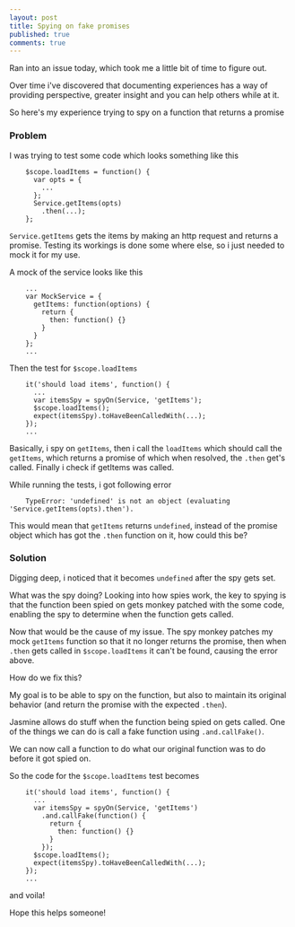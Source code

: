 ```yaml
---
layout: post
title: Spying on fake promises
published: true
comments: true
---
```

Ran into an issue today, which took me a little bit of time to figure out.
<!--more-->
Over time i've discovered that documenting experiences has a way of providing perspective,
greater insight and you can help others while at it.

So here's my experience trying to spy on a function that returns a promise


### Problem
I was trying to test some code which looks something like this

        $scope.loadItems = function() {
          var opts = {
            ...
          };
          Service.getItems(opts)
            .then(...);
        };

`Service.getItems` gets the items by making an http request and returns a promise.
Testing its workings is done some where else, so i just needed to mock it for my use.

A mock of the service looks like this

        ...
        var MockService = {
          getItems: function(options) {
            return {
              then: function() {}
            }
          }
        };
        ...

Then the test for `$scope.loadItems`

        it('should load items', function() {
          ...
          var itemsSpy = spyOn(Service, 'getItems');
          $scope.loadItems();
          expect(itemsSpy).toHaveBeenCalledWith(...);
        });
        ...

Basically, i spy on `getItems`, then i call the `loadItems` which should call the `getItems`,
which returns a promise of which when resolved, the `.then` get's called. Finally i check if
getItems was called.

While running the tests, i got following error

        TypeError: 'undefined' is not an object (evaluating 'Service.getItems(opts).then').


This would mean that `getItems` returns `undefined`, instead of the promise object which has got the
`.then` function on it, how could this be?

### Solution

Digging deep, i noticed that it becomes `undefined` after the spy gets set.

What was the spy doing? Looking into how spies work, the key to spying is that the function been
spied on gets monkey patched with the some code, enabling the spy to determine when the function
 gets called.

Now that would be the cause of my issue. The spy monkey patches my mock `getItems` function so that
it no longer returns the promise, then when `.then` gets called in `$scope.loadItems` it can't be found,
causing the error above.

How do we fix this?

My goal is to be able to spy on the function, but also to maintain its
original behavior (and return the promise with the expected `.then`).


Jasmine allows do stuff when the function being spied on gets called. One of the things
we can do is call a fake function using `.and.callFake()`.

We can now call a function to do what our original function was to do before it got spied on.

So the code for the `$scope.loadItems` test becomes

        it('should load items', function() {
          ...
          var itemsSpy = spyOn(Service, 'getItems')
            .and.callFake(function() {
              return {
                then: function() {}
              }
            });
          $scope.loadItems();
          expect(itemsSpy).toHaveBeenCalledWith(...);
        });
        ...

and voila!

Hope this helps someone!
